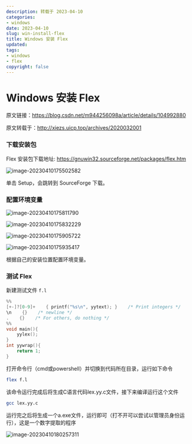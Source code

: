 ```yaml
---
description: 转载于 2023-04-10
categories:
- windows
date: 2023-04-10
slug: win-install-flex
title: Windows 安装 Flex
updated:
tags:
- windows
- flex
copyright: false
---
```


# Windows 安装 Flex

原文链接：https://blog.csdn.net/m944256098a/article/details/104992880

原文转载于：http://xiezs.uicp.top/archives/2020032001

### 下载安装包

Flex 安装包下载地址: https://gnuwin32.sourceforge.net/packages/flex.htm

![image-20230410175502582](https://media.opennet.top/i/2023/04/10/6433dcf91b6eb.png)

单击 Setup，会跳转到 SourceForge 下载。

### 配置环境变量

![image-20230410175811790](https://media.opennet.top/i/2023/04/10/6433ddb762fdf.png)

![image-20230410175832229](https://media.opennet.top/i/2023/04/10/6433ddca5c9fd.png)

![image-20230410175905722](https://media.opennet.top/i/2023/04/10/6433ddebd22bb.png)

![image-20230410175935417](https://media.opennet.top/i/2023/04/10/6433de0991a64.png)

根据自己的安装位置配置环境变量。

### 测试 Flex

新建测试文件 `f.l`

```cpp
%%  
[+-]?[0-9]+    { printf("%s\n", yytext); }    /* Print integers */  
\n    {}    /* newline */  
.    {}    /* For others, do nothing */  
%%  
void main(){  
    yylex();  
}   
int yywrap(){  
    return 1;  
}
```

打开命令行（cmd或powershell）并切换到代码所在目录，运行如下命令

```bash
flex f.l
```

该命令运行完成后将生成C语言代码lex.yy.c文件，接下来编译运行这个文件

```bash
gcc lex.yy.c
```

运行完之后将生成一个a.exe文件，运行即可（打不开可以尝试以管理员身份运行），这是一个数字提取的程序

![image-20230410180257311](https://media.opennet.top/i/2023/04/10/6433ded349e76.png)
